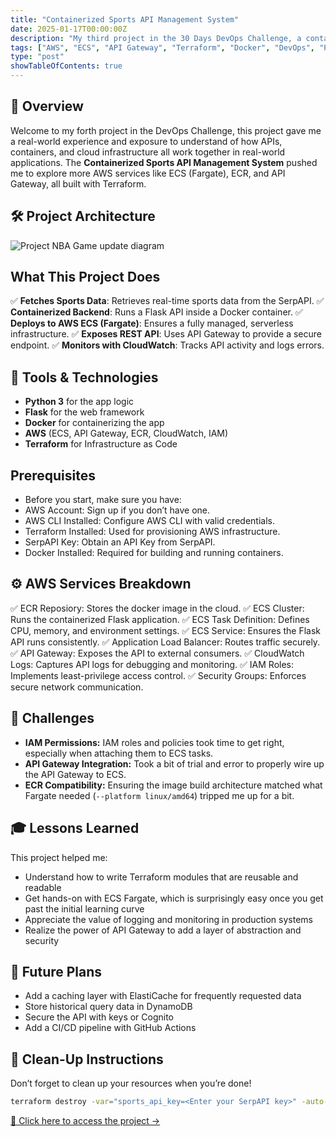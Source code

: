 ```yaml
---
title: "Containerized Sports API Management System"
date: 2025-01-17T00:00:00Z
description: "My third project in the 30 Days DevOps Challenge, a containerized API management system for querying real-time sports data using AWS ECS (Fargate), API Gateway, Docker, and Terraform."
tags: ["AWS", "ECS", "API Gateway", "Terraform", "Docker", "DevOps", "Python"]
type: "post"
showTableOfContents: true
---
```


## 📌 Overview

Welcome to my forth project in the DevOps Challenge, this project gave me a real-world experience and exposure to understand of how APIs, containers, and cloud infrastructure all work together in real-world applications. The **Containerized Sports API Management System** pushed me to explore more AWS services like ECS (Fargate), ECR, and API Gateway, all built with Terraform.


## 🛠️ Project Architecture

![Project NBA Game update diagram](/images/sportdiagram.png)


## What This Project Does

✅ **Fetches Sports Data**: Retrieves real-time sports data from the SerpAPI. 
✅ **Containerized Backend**: Runs a Flask API inside a Docker container. 
✅ **Deploys to AWS ECS (Fargate)**: Ensures a fully managed, serverless infrastructure. 
✅ **Exposes REST API**: Uses API Gateway to provide a secure endpoint. 
✅ **Monitors with CloudWatch**: Tracks API activity and logs errors.


## 🔧 Tools & Technologies

* **Python 3** for the app logic
* **Flask** for the web framework
* **Docker** for containerizing the app
* **AWS** (ECS, API Gateway, ECR, CloudWatch, IAM)
* **Terraform** for Infrastructure as Code

## Prerequisites

- Before you start, make sure you have:
- AWS Account: Sign up if you don’t have one.
- AWS CLI Installed: Configure AWS CLI with valid credentials.
- Terraform Installed: Used for provisioning AWS infrastructure.
- SerpAPI Key: Obtain an API Key from SerpAPI.
- Docker Installed: Required for building and running containers.

## ⚙️ AWS Services Breakdown

✅ ECR Reposiory: Stores the docker image in the cloud. 
✅ ECS Cluster: Runs the containerized Flask application. 
✅ ECS Task Definition: Defines CPU, memory, and environment settings. 
✅ ECS Service: Ensures the Flask API runs consistently. 
✅ Application Load Balancer: Routes traffic securely. 
✅ API Gateway: Exposes the API to external consumers. 
✅ CloudWatch Logs: Captures API logs for debugging and monitoring. 
✅ IAM Roles: Implements least-privilege access control. 
✅ Security Groups: Enforces secure network communication.


## 🤔 Challenges

* **IAM Permissions:** IAM roles and policies took time to get right, especially when attaching them to ECS tasks.
* **API Gateway Integration:** Took a bit of trial and error to properly wire up the API Gateway to ECS.
* **ECR Compatibility:** Ensuring the image build architecture matched what Fargate needed (`--platform linux/amd64`) tripped me up for a bit.


## 🎓 Lessons Learned

This project helped me:

* Understand how to write Terraform modules that are reusable and readable
* Get hands-on with ECS Fargate, which is surprisingly easy once you get past the initial learning curve
* Appreciate the value of logging and monitoring in production systems
* Realize the power of API Gateway to add a layer of abstraction and security


## 🎯 Future Plans

* Add a caching layer with ElastiCache for frequently requested data
* Store historical query data in DynamoDB
* Secure the API with keys or Cognito
* Add a CI/CD pipeline with GitHub Actions

## 🚮 Clean-Up Instructions

Don’t forget to clean up your resources when you’re done!

```bash
terraform destroy -var="sports_api_key=<Enter your SerpAPI key>" -auto-approve
```


[🔗 Click here to access the project →](/projects/containerized-sports-api/)